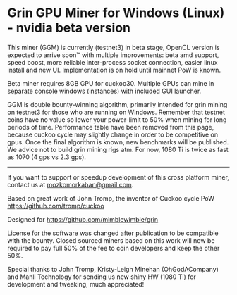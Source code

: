 # Grin GPU Miner for Windows (Linux) - nvidia beta version

This miner (GGM) is currently (testnet3) in beta stage, OpenCL version is expected to arrive soon™ with multiple improvements: beta amd support, speed boost, more reliable inter-process socket connection, easier linux install and new UI. Implementation is on hold until mainnet PoW is known.

Beta miner requires 8GB GPU for cuckoo30. Multiple GPUs can mine in separate console windows (instances) with included GUI launcher.

GGM is double bounty-winning algorithm, primarily intended for grin mining on testnet3 for those who are running on Windows. Remember that testnet coins have no value so lower your power-limit to 50% when mining for long periods of time. Performance table have been removed from this page, because cuckoo cycle may slightly change in order to be competitive on gpus. Once the final algorithm is known, new benchmarks will be published. We advice not to build grin mining rigs atm. For now, 1080 Ti is twice as fast as 1070 (4 gps vs 2.3 gps). 

---------------------------------------------------

If you want to support or speedup development of this cross platform miner, contact us at mozkomorkaban@gmail.com.

Based on great work of John Tromp, the inventor of Cuckoo cycle PoW  https://github.com/tromp/cuckoo

Designed for https://github.com/mimblewimble/grin

License for the software was changed after publication to be compatible with the bounty. Closed sourced miners based on this work will now be required to pay full 50% of the fee to coin developers and keep the other 50%.

Special thanks to John Tromp, Kristy-Leigh Minehan (OhGodACompany) and Manli Technology for sending us new shiny HW (1080 Ti) for development and tweaking, much appreciated!
